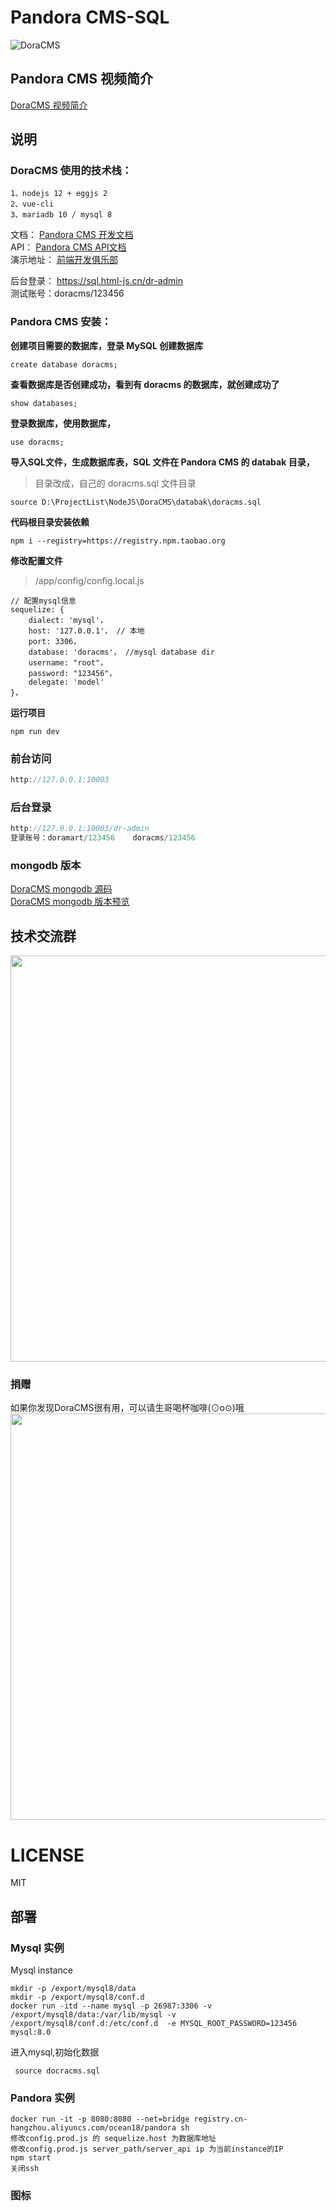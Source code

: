 # Pandora CMS-SQL 

![DoraCMS](https://ae01.alicdn.com/kf/H114ba4fd0eab4f36a4b16d970e11222dz.png "DoraCMS")


## Pandora CMS 视频简介

[DoraCMS 视频简介](https://www.bilibili.com/video/av77251776/)  



## 说明

### DoraCMS 使用的技术栈：

```
1、nodejs 12 + eggjs 2
2、vue-cli
3、mariadb 10 / mysql 8
```

文档： [Pandora CMS 开发文档](https://www.doracms.com)  
API： [Pandora CMS API文档](https://www.html-js.cn/static/apidoc/index.html)  
演示地址： [前端开发俱乐部](https://sql.html-js.cn)  

后台登录： https://sql.html-js.cn/dr-admin  
测试账号：doracms/123456  

### Pandora CMS 安装：

**创建项目需要的数据库，登录 MySQL 创建数据库**

```
create database doracms;
```

**查看数据库是否创建成功，看到有 doracms 的数据库，就创建成功了**

```
show databases;
```

**登录数据库，使用数据库，**

```
use doracms;
```

**导入SQL文件，生成数据库表，SQL 文件在 Pandora CMS 的 databak 目录，**

> 目录改成，自己的 doracms.sql 文件目录

```
source D:\ProjectList\NodeJS\DoraCMS\databak\doracms.sql
```

**代码根目录安装依赖**

```
npm i --registry=https://registry.npm.taobao.org
```

**修改配置文件**
> /app/config/config.local.js

```
// 配置mysql信息
sequelize: {
    dialect: 'mysql'，
    host: '127.0.0.1'， // 本地
    port: 3306，
    database: 'doracms'， //mysql database dir
    username: "root"，
    password: "123456"，
    delegate: 'model'
}，
```

**运行项目**

```
npm run dev
```

### 前台访问
```javascript
http://127.0.0.1:10003
```

### 后台登录
```javascript
http://127.0.0.1:10003/dr-admin
登录账号：doramart/123456    doracms/123456
```

### mongodb 版本
[DoraCMS mongodb 源码](https://github.com/doramart/DoraCMS)   
[DoraCMS mongodb 版本预览](https://www.html-js.cn/) 



## 技术交流群
<img width="650" src="http://cdn.html-js.cn/contactbywechatqq1.jpg" alt="">


### 捐赠
如果你发现DoraCMS很有用，可以请生哥喝杯咖啡(⊙o⊙)哦
<img width="650" src="http://cdn.html-js.cn/payme.jpg" alt="">

# LICENSE

MIT

## 部署

### Mysql 实例
Mysql instance 
 ```
 mkdir -p /export/mysql8/data
 mkdir -p /export/mysql8/conf.d
 docker run -itd --name mysql -p 26987:3306 -v /export/mysql8/data:/var/lib/mysql -v /export/mysql8/conf.d:/etc/conf.d  -e MYSQL_ROOT_PASSWORD=123456 mysql:8.0
 ```
进入mysql,初始化数据
```
 source docracms.sql 
```

### Pandora 实例

```
docker run -it -p 8080:8080 --net=bridge registry.cn-hangzhou.aliyuncs.com/ocean18/pandora sh
修改config.prod.js 的 sequelize.host 为数据库地址
修改config.prod.js server_path/server_api ip 为当前instance的IP 
npm start 
关闭ssh 
```
### 图标



